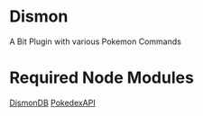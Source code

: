 # Dismon
A Bit Plugin with various Pokemon Commands

# Required Node Modules
[DismonDB](https://www.npmjs.com/package/dismondb)
[PokedexAPI](https://www.npmjs.com/package/pokedex-api)